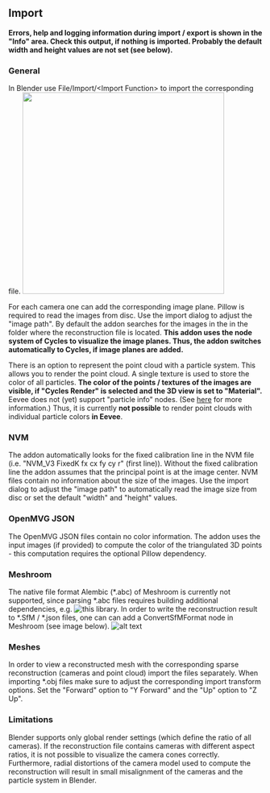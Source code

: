 ## Import

**Errors, help and logging information during import / export is shown in the "Info" area. Check this output, if nothing is imported. Probably the default width and height values are not set (see below).**

### General
In Blender use File/Import/\<Import Function\> to import the corresponding file. 
<img src="https://github.com/SBCV/Blender-Import-NVM-Addon/blob/master/doc/images/import_file_formats.jpg" width="400">

For each camera one can add the corresponding image plane. Pillow is required to read the images from disc. Use the import dialog to adjust the "image path". By default the addon searches for the images in the in the folder where the reconstruction file is located. **This addon uses the node system of Cycles to visualize the image planes. Thus, the addon switches automatically to Cycles, if image planes are added.** 

There is an option to represent the point cloud with a particle system. This allows you to render the point cloud. A single texture is used to store the color of all particles. **The color of the points / textures of the images are visible, if "Cycles Render" is selected and the 3D view is set to "Material".** Eevee does not (yet) support "particle info" nodes. (See [here](https://docs.blender.org/manual/es/dev/render/eevee/materials/nodes_support.html) for more information.) Thus, it is currently **not possible** to render point clouds with individual particle colors **in Eevee**. 

### NVM
The addon automatically looks for the fixed calibration line in the NVM file (i.e. "NVM_V3 FixedK fx cx fy cy r"  (first line)).
Without the fixed calibration line the addon assumes that the principal point is at the image center. NVM files contain no information about the size of the images. Use the import dialog to adjust the "image path" to automatically read the image size from disc or set the default "width" and "height" values.

### OpenMVG JSON
The OpenMVG JSON files contain no color information. The addon uses the input images (if provided) to compute the color of the triangulated 3D points - this computation requires the optional Pillow dependency.

### Meshroom
The native file format Alembic (*.abc) of Meshroom is currently not supported, since parsing *.abc files requires building additional dependencies, e.g. ![this](https://github.com/alembic/alembic) library. In order to write the reconstruction result to *.SfM / *.json files, one can can add a ConvertSfMFormat node in Meshroom (see image below). 
![alt text](https://github.com/SBCV/Blender-Import-NVM-Addon/blob/master/doc/images/meshroom_export_json.jpg)

### Meshes
In order to view a reconstructed mesh with the corresponding sparse reconstruction (cameras and point cloud) import the files separately. When importing *.obj files make sure to adjust the corresponding import transform options. Set the "Forward" option to "Y Forward" and the "Up" option to "Z Up".   

### Limitations
Blender supports only global render settings (which define the ratio of all cameras). If the reconstruction file contains cameras with different aspect ratios, it is not possible to visualize the camera cones correctly. Furthermore, radial distortions of the camera model used to compute the reconstruction will result in small misalignment of the cameras and the particle system in Blender.
